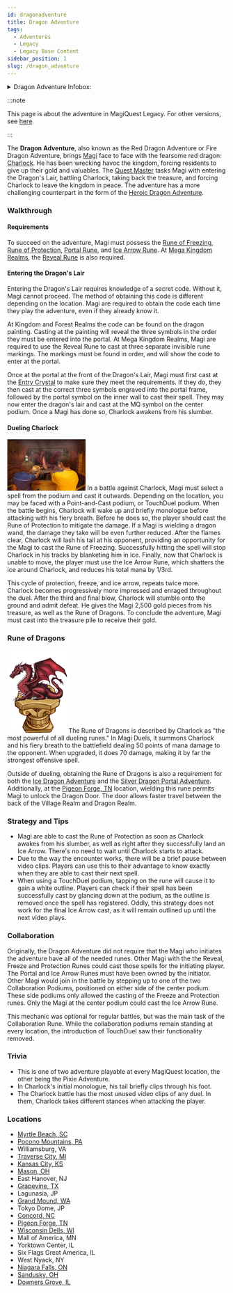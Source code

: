 ```yaml
---
id: dragonadventure
title: Dragon Adventure
tags:
  - Adventures
  - Legacy
  - Legacy Base Content
sidebar_position: 1
slug: /dragon_adventure
---
```


<details>
  <summary>Dragon Adventure Infobox:</summary>
  | Dragon Adventure |
  | --- |
  | <img src="\img\Dragon_Adventure_Art.webp" alt="Dragon Adventure Art" width="270" hight="338"></img> |

  | General Information |  |
  | --- | --- |
  | Content Set | [Legacy Base Content](docs\Home.mdx) |
  | Adventure Giver | [Quest Master](docs\Home.mdx) |
  | Reward Giver | [Charlock](docs\Home.mdx) |
  | Prerequisites | - [Rune of Freezing](docs\Home.mdx) <br></br> - [Rune of Protection](docs\Home.mdx) <br></br> - [Portal Rune](docs\Home.mdx) <br></br> - [Ice Arrow Rune](docs\Home.mdx) <br></br> - [Reveal Rune](docs\Home.mdx) ([Myrtle Beach, SC](docs\Home.mdx) and Tokyo Dome, JP) |

  | Rewards |  |  |
  | --- | --- | --- |
  | ***Gold*** | ***XP*** | ***Rune*** |
  | 2500 <img src="\img\Gold.webp" alt="Gold Icon" width="24" hight="24"></img> | 500 <img src="\img\XP.webp" alt="XP Icon" width="24" hight="25"></img> | Rune of Dragons |

  | In Other Versions |  |
  | --- | --- |
  | [MagiQuest Chronicles](docs\Home.mdx) | [MagiQuest Plus](docs\Home.mdx) |
</details>

:::note

This page is about the adventure in MagiQuest Legacy. For other versions, see [here](docs\Home.mdx).

:::

The **Dragon Adventure**, also known as the Red Dragon Adventure or Fire Dragon Adventure, brings [Magi](docs\Info_About_MagiQuest\Magi.md) face to face with the fearsome red dragon: [Charlock](docs\Home.mdx). He has been wrecking havoc the kingdom, forcing residents to give up their gold and valuables. The [Quest Master](docs\Home.mdx) tasks Magi with entering the Dragon's Lair, battling Charlock, taking back the treasure, and forcing Charlock to leave the kingdom in peace. The adventure has a more challenging counterpart in the form of the [Heroic Dragon Adventure](docs\Adventures\Adventures_in_MagiQuest_Legacy\Heroic_Dragon_Adventure.md).

### Walkthrough

#### Requirements

To succeed on the adventure, Magi must possess the [Rune of Freezing](docs\Home.mdx), [Rune of Protection](docs\Home.mdx), [Portal Rune](docs\Home.mdx), and [Ice Arrow Rune](docs\Home.mdx). At [Mega Kingdom Realms](docs\Realm_Locations\index.mdx), the [Reveal Rune](docs\Home.mdx) is also required.

#### Entering the Dragon's Lair

Entering the Dragon's Lair requires knowledge of a secret code. Without it, Magi cannot proceed. The method of obtaining this code is different depending on the location. Magi are required to obtain the code each time they play the adventure, even if they already know it.

At Kingdom and Forest Realms the code can be found on the dragon painting. Casting at the painting will reveal the three symbols in the order they must be entered into the portal. At Mega Kingdom Realms, Magi are required to use the Reveal Rune to cast at three separate invisible rune markings. The markings must be found in order, and will show the code to enter at the portal.

Once at the portal at the front of the Dragon's Lair, Magi must first cast at the [Entry Crystal](docs\Home.mdx) to make sure they meet the requirements. If they do, they then cast at the correct three symbols engraved into the portal frame, followed by the portal symbol on the inner wall to cast their spell. They may now enter the dragon's lair and cast at the MQ symbol on the center podium. Once a Magi has done so, Charlock awakens from his slumber.

#### Dueling Charlock

<img src="\img\Charlock_Promo_Image.webp" alt="A duel against Charlock in Myrtle Beach, SC" width="180" hight="117"></img> In a battle against Charlock, Magi must select a spell from the podium and cast it outwards. Depending on the location, you may be faced with a Point-and-Cast podium, or TouchDuel podium. When the battle begins, Charlock will wake up and briefly monologue before attacking with his fiery breath. Before he does so, the player should cast the Rune of Protection to mitigate the damage. If a Magi is wielding a dragon wand, the damage they take will be even further reduced. After the flames clear, Charlock will lash his tail at his opponent, providing an opportunity for the Magi to cast the Rune of Freezing. Successfully hitting the spell will stop Charlock in his tracks by blanketing him in ice. Finally, now that Charlock is unable to move, the player must use the Ice Arrow Rune, which shatters the ice around Charlock, and reduces his total mana by 1/3rd.

This cycle of protection, freeze, and ice arrow, repeats twice more. Charlock becomes progressively more impressed and enraged throughout the duel. After the third and final blow, Charlock will stumble onto the ground and admit defeat. He gives the Magi 2,500 gold pieces from his treasure, as well as the Rune of Dragons. To conclude the adventure, Magi must cast into the treasure pile to receive their gold.

### Rune of Dragons

<img src="\img\Dragon_rune.webp" alt="The Dragon Rune" width="137" hight="192"></img> The Rune of Dragons is described by Charlock as "the most powerful of all dueling runes." In Magi Duels, it summons Charlock and his fiery breath to the battlefield dealing 50 points of mana damage to the opponent. When upgraded, it does 70 damage, making it by far the strongest offensive spell.

Outside of dueling, obtaining the Rune of Dragons is also a requirement for both the [Ice Dragon Adventure](docs\Home.mdx) and the [Silver Dragon Portal Adventure](docs\Home.mdx). Additionally, at the [Pigeon Forge, TN](docs\Home.mdx) location, wielding this rune permits Magi to unlock the Dragon Door. The door allows faster travel between the back of the Village Realm and Dragon Realm.

### Strategy and Tips

- Magi are able to cast the Rune of Protection as soon as Charlock awakes from his slumber, as well as right after they successfully land an Ice Arrow. There's no need to wait until Charlock starts to attack.
- Due to the way the encounter works, there will be a brief pause between video clips. Players can use this to their advantage to know exactly when they are able to cast their next spell.
- When using a TouchDuel podium, tapping on the rune will cause it to gain a white outline. Players can check if their spell has been successfully cast by glancing down at the podium, as the outline is removed once the spell has registered. Oddly, this strategy does not work for the final Ice Arrow cast, as it will remain outlined up until the next video plays.

### Collaboration

Originally, the Dragon Adventure did not require that the Magi who initiates the adventure have all of the needed runes. Other Magi with the the Reveal, Freeze and Protection Runes could cast those spells for the initiating player. The Portal and Ice Arrow Runes must have been owned by the initiator. Other Magi would join in the battle by stepping up to one of the two Collaboration Podiums, positioned on either side of the center podium. These side podiums only allowed the casting of the Freeze and Protection runes. Only the Magi at the center podium could cast the Ice Arrow Rune.

This mechanic was optional for regular battles, but was the main task of the Collaboration Rune. While the collaboration podiums remain standing at every location, the introduction of TouchDuel saw their functionality removed.

### Trivia

- This is one of two adventure playable at every MagiQuest location, the other being the Pixie Adventure.
- In Charlock's initial monologue, his tail briefly clips through his foot.
- The Charlock battle has the most unused video clips of any duel. In them, Charlock takes different stances when attacking the player.

### Locations

- [Myrtle Beach, SC](docs\Home.mdx)
- [Pocono Mountains, PA](docs\Home.mdx)
- Williamsburg, VA
- [Traverse City, MI](docs\Home.mdx)
- [Kansas City, KS](docs\Home.mdx)
- [Mason, OH](docs\Home.mdx)
- East Hanover, NJ
- [Grapevine, TX](docs\Home.mdx)
- Lagunasia, JP
- [Grand Mound, WA](docs\Home.mdx)
- Tokyo Dome, JP
- [Concord, NC](docs\Home.mdx)
- [Pigeon Forge, TN](docs\Home.mdx)
- [Wisconsin Dells, WI](docs\Home.mdx)
- Mall of America, MN
- Yorktown Center, IL
- Six Flags Great America, IL
- West Nyack, NY
- [Niagara Falls, ON](docs\Home.mdx)
- [Sandusky, OH](docs\Home.mdx)
- [Downers Grove, IL](docs\Home.mdx)